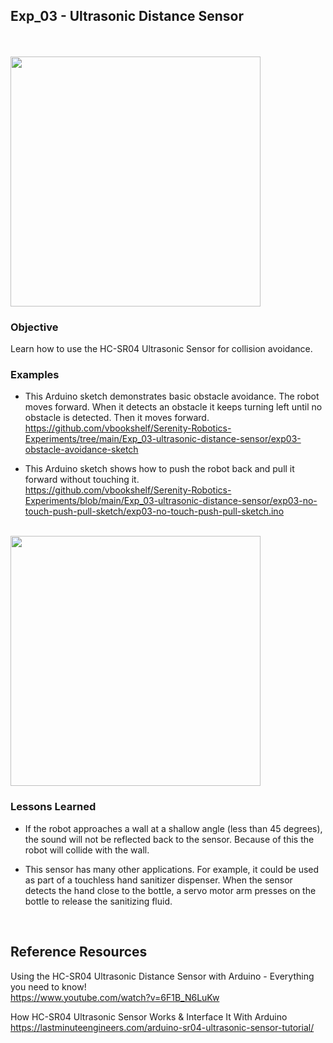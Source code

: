 ## Exp_03 - Ultrasonic Distance Sensor

<br>

<br>
<img src="https://github.com/vbookshelf/Serenity-Robotics-Experiments/blob/main/images/distance-sensor-pic.jpg" width="400"></img>
<br>

### Objective

Learn how to use the HC-SR04 Ultrasonic Sensor for collision avoidance.

### Examples

- This Arduino sketch demonstrates basic obstacle avoidance. The robot moves forward. When it detects an obstacle it keeps turning left until no obstacle is detected. Then it moves forward.<br>
https://github.com/vbookshelf/Serenity-Robotics-Experiments/tree/main/Exp_03-ultrasonic-distance-sensor/exp03-obstacle-avoidance-sketch

- This Arduino sketch shows how to push the robot back and pull it forward without touching it.<br>
https://github.com/vbookshelf/Serenity-Robotics-Experiments/blob/main/Exp_03-ultrasonic-distance-sensor/exp03-no-touch-push-pull-sketch/exp03-no-touch-push-pull-sketch.ino

<br>
<img src="https://github.com/vbookshelf/Serenity-Robotics-Experiments/blob/main/images/exp03.gif" width="400"></img>
<br>



### Lessons Learned
- If the robot approaches a wall at a shallow angle (less than 45 degrees), the sound will not be reflected back to the sensor. Because of this the robot will collide with the wall.

- This sensor has many other applications. For example, it could be used as part of a touchless hand sanitizer dispenser. When the sensor detects the hand close to the bottle, a servo motor arm presses on the bottle to release the sanitizing fluid. 



<br>

## Reference Resources

Using the HC-SR04 Ultrasonic Distance Sensor with Arduino - Everything you need to know!<br>
https://www.youtube.com/watch?v=6F1B_N6LuKw<br>

How HC-SR04 Ultrasonic Sensor Works & Interface It With Arduino<br>
https://lastminuteengineers.com/arduino-sr04-ultrasonic-sensor-tutorial/


<br>
